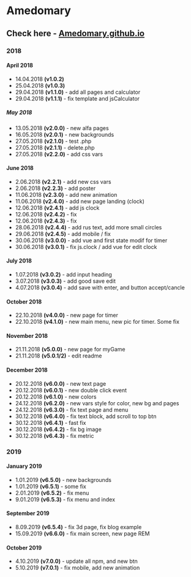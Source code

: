 # Amedomary

## Check here - [Amedomary.github.io](https://amedomary.github.io/)

### 2018

#### April 2018

- 14.04.2018 **(v1.0.2)**
- 25.04.2018 **(v1.0.3)**
- 29.04.2018 **(v1.1.0)** - add all pages and calculator
- 29.04.2018 **(v1.1.1)** - fix template and jsCalculator

##### May 2018

- 13.05.2018 **(v2.0.0)** - new alfa pages
- 16.05.2018 **(v2.0.1)** - new backgrounds
- 27.05.2018 **(v2.1.0)** - test .php
- 27.05.2018 **(v2.1.1)** - delete.php
- 27.05.2018 **(v2.2.0)** - add css vars

#### June 2018

- 2.06.2018 **(v2.2.1)** - add new css vars
- 2.06.2018 **(v2.2.3)** - add poster
- 11.06.2018 **(v2.3.0)** - add new animation
- 11.06.2018 **(v2.4.0)** - add new page landing (clock)
- 12.06.2018 **(v2.4.1)** - add js clock
- 12.06.2018 **(v2.4.2)** - fix
- 12.06.2018 **(v2.4.3)** - fix
- 28.06.2018 **(v2.4.4)** - add rus text, add more small circles
- 29.06.2018 **(v2.4.5)** - add mobile / fix
- 30.06.2018 **(v3.0.0)** - add vue and first state modif for timer
- 30.06.2018 **(v3.0.1)** - fix js.clock / add vue for edit clock

#### July 2018

- 1.07.2018 **(v3.0.2)** - add input heading
- 3.07.2018 **(v3.0.3)** - add good save edit
- 4.07.2018 **(v3.0.4)** - add save with enter, and button accept/cancle

#### October 2018

- 22.10.2018 **(v4.0.0)** - new page for timer
- 22.10.2018 **(v4.1.0)** - new main menu, new pic for timer. Some fix

#### November 2018

- 21.11.2018 **(v5.0.0)** - new page for myGame
- 21.11.2018 **(v5.0.1/2)** - edit readme

#### December 2018

- 20.12.2018 **(v6.0.0)** - new text page
- 20.12.2018 **(v6.0.1)** - new double click event
- 20.12.2018 **(v6.1.0)** - new colors
- 24.12.2018 **(v6.2.0)** - new vars style for color, new bg and pages
- 24.12.2018 **(v6.3.0)** - fix text page and menu
- 30.12.2018 **(v6.4.0)** - fix text block, add scroll to top btn
- 30.12.2018 **(v6.4.1)** - fast fix
- 30.12.2018 **(v6.4.2)** - fix bg image
- 30.12.2018 **(v6.4.3)** - fix metric

### 2019

#### January 2019

- 1.01.2019 **(v6.5.0)** - new backgrounds
- 1.01.2019 **(v6.5.1)** - some fix
- 2.01.2019 **(v6.5.2)** - fix menu
- 9.01.2019 **(v6.5.3)** - fix menu and index

#### September 2019
- 8.09.2019 **(v6.5.4)** - fix 3d page, fix blog example
- 15.09.2019 **(v6.6.0)** - fix main screen, new page REM

#### October 2019
- 4.10.2019 **(v7.0.0)** - update all npm, and new btn
- 5.10.2019 **(v7.0.1)** - fix mobile, add new animation

